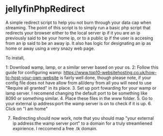 # jellyfinPhpRedirect
 A simple redirect script to help you not burn through your data cap when streaming.
 The point of this script is to simply run a basic php script that redirects your browser either to the local server ip if it you are an ip previously said to be your home ip, or to a public ip if the user is accesing from an ip said to be an away ip. It also has logic for designating an ip as home or away using a very snazy web page.
 
 
 
 
 
 To install,

 1: Download wamp, lamp, or a similar server based on your os.
 2: Follow this guide for configuring wamp:
 https://www.top10-websitehosting.co.uk/how-to-host-your-own-website
 is fairly well done, though please note, if your config file does not have allow from all/deny from all you will need to use "Require all granted" in its place.
 3. Set up port fowarding for your wamp or lamp server. I recomend changing the default port to be something like 8090 or something similar.
 4. Place these files in the www folder.
 5. Go to your external ip address:port the wamp server is on to check if it is up.
 6. Click on "I am home"
 
 7. Redirecting should now work, note that you should map "your external ip address:the wamp server port" to a domain for a truly streamliened expirience. I reccomend a free .tk domain.
